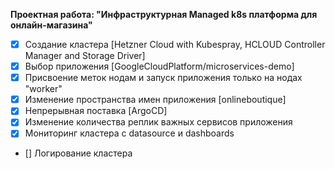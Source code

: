  **Проектная работа: "Инфраструктурная Managed k8s платформа для онлайн-магазина"**

 - [x] Создание кластера [Hetzner Cloud with Kubespray, HCLOUD Controller Manager and Storage Driver]
 - [x] Выбор приложения [GoogleCloudPlatform/microservices-demo]
 - [x] Присвоение меток нодам и запуск приложения только на нодах "worker"
 - [x] Изменение пространства имен приложения [onlineboutique]
 - [x] Непрерывная поставка [ArgoCD]
 - [x] Изменение количества реплик важных сервисов приложения
 - [x] Мониторинг кластера с datasource и dashboards
 - [] Логирование кластера
